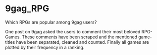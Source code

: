 # 9gag_RPG
Which RPGs are popular among 9gag users?

One post on 9gag asked the users to comment their most beloved RPG-Games.
These comments have been scraped and the mentioned game-titles have been separated, cleaned and counted.
Finally all games are plotted by their frequency in a ranking.
